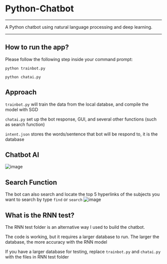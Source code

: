 # Python-Chatbot
---

A Python chatbot using natural language processing and deep learning.

---
## How to run the app?

Please follow the following step inside your command prompt:

```python trainbot.py```

```python chatai.py```

## Approach
```trainbot.py``` will train the data from the local databse, and compile the model with SGD

```chatai.py``` set up the bot response, GUI, and several other functions (such as search function)

```intent.json``` stores the words/sentence that bot will be respond to, it is the database

## Chatbot AI
![image](https://user-images.githubusercontent.com/105527191/220520316-a690562a-1572-4e69-9a85-e93fee9211c9.png)

## Search Function
The bot can also search and locate the top 5 hyperlinks of the subjects you want to search by type ```find``` or ```search``` 
![image](https://user-images.githubusercontent.com/105527191/220520596-c71a3d31-204f-4307-8b05-2e1f535962b4.png)

## What is the RNN test?
The RNN test folder is an alternative way I used to build the chatbot.

The code is working, but it requires a larger database to run. The larger the database, the more accuracy with the RNN model

If you have a larger database for testing, replace ```trainbot.py``` and ```chatai.py``` with the files in RNN test folder

